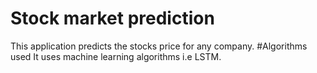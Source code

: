 # Stock market prediction 
This application predicts the stocks price for any company.
#Algorithms used
It uses machine learning algorithms i.e LSTM.
